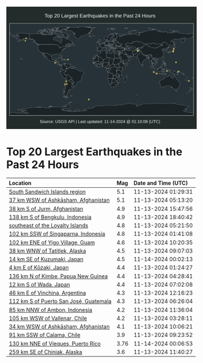 ![Map](./map.png)

# Top 20 Largest Earthquakes in the Past 24 Hours

| Location | Mag | Date and Time (UTC) |
|:---|:---|:---|
| [South Sandwich Islands region](https://earthquake.usgs.gov/earthquakes/eventpage/us7000nrgn) | 5.1 | 11-13-2024 01:29:31 |
| [37 km WSW of Ashkāsham, Afghanistan](https://earthquake.usgs.gov/earthquakes/eventpage/us7000nrhn) | 5.1 | 11-13-2024 05:13:20 |
| [38 km S of Jurm, Afghanistan](https://earthquake.usgs.gov/earthquakes/eventpage/us7000nrj9) | 4.9 | 11-13-2024 15:47:56 |
| [138 km S of Bengkulu, Indonesia](https://earthquake.usgs.gov/earthquakes/eventpage/us7000nrl4) | 4.9 | 11-13-2024 18:40:42 |
| [southeast of the Loyalty Islands](https://earthquake.usgs.gov/earthquakes/eventpage/us7000nrhs) | 4.8 | 11-13-2024 05:21:50 |
| [102 km SSW of Singaparna, Indonesia](https://earthquake.usgs.gov/earthquakes/eventpage/us7000nrgq) | 4.8 | 11-13-2024 01:41:08 |
| [102 km ENE of Yigo Village, Guam](https://earthquake.usgs.gov/earthquakes/eventpage/us7000nrir) | 4.6 | 11-13-2024 10:20:35 |
| [38 km WNW of Tatitlek, Alaska](https://earthquake.usgs.gov/earthquakes/eventpage/ak024em2arnr) | 4.5 | 11-13-2024 09:07:03 |
| [14 km SE of Kuzumaki, Japan](https://earthquake.usgs.gov/earthquakes/eventpage/us7000nrml) | 4.5 | 11-14-2024 00:02:13 |
| [4 km E of Kōzaki, Japan](https://earthquake.usgs.gov/earthquakes/eventpage/us7000nrgm) | 4.4 | 11-13-2024 01:24:27 |
| [136 km N of Kimbe, Papua New Guinea](https://earthquake.usgs.gov/earthquakes/eventpage/us7000nrhg) | 4.4 | 11-13-2024 04:28:41 |
| [12 km S of Wada, Japan](https://earthquake.usgs.gov/earthquakes/eventpage/us7000nria) | 4.4 | 11-13-2024 07:02:08 |
| [46 km E of Vinchina, Argentina](https://earthquake.usgs.gov/earthquakes/eventpage/us7000nriz) | 4.3 | 11-13-2024 12:16:23 |
| [112 km S of Puerto San José, Guatemala](https://earthquake.usgs.gov/earthquakes/eventpage/us7000nri0) | 4.3 | 11-13-2024 06:26:04 |
| [85 km NNW of Ambon, Indonesia](https://earthquake.usgs.gov/earthquakes/eventpage/us7000nriu) | 4.2 | 11-13-2024 11:36:04 |
| [105 km WSW of Vallenar, Chile](https://earthquake.usgs.gov/earthquakes/eventpage/us7000nrh8) | 4.2 | 11-13-2024 03:28:11 |
| [34 km WSW of Ashkāsham, Afghanistan](https://earthquake.usgs.gov/earthquakes/eventpage/us7000nril) | 4.1 | 11-13-2024 10:06:21 |
| [91 km SSW of Calama, Chile](https://earthquake.usgs.gov/earthquakes/eventpage/us7000nrih) | 3.9 | 11-13-2024 09:23:52 |
| [130 km NNE of Vieques, Puerto Rico](https://earthquake.usgs.gov/earthquakes/eventpage/pr2024319000) | 3.76 | 11-14-2024 00:06:53 |
| [259 km SE of Chiniak, Alaska](https://earthquake.usgs.gov/earthquakes/eventpage/us7000nriv) | 3.6 | 11-13-2024 11:40:27 |
